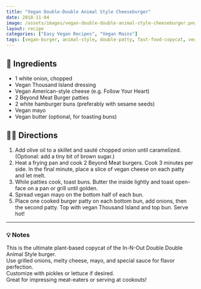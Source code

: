 ```yaml
---
title: "Vegan Double-Double Animal Style Cheeseburger"
date: 2018-11-04
image: /assets/images/vegan-double-double-animal-style-cheeseburger.png
layout: recipe
categories: ["Easy Vegan Recipes", "Vegan Mains"]
tags: [vegan-burger, animal-style, double-patty, fast-food-copycat, vegan-cheeseburger]
---
```


## 🧾 Ingredients

- 1 white onion, chopped
- Vegan Thousand Island dressing
- Vegan American-style cheese (e.g. Follow Your Heart)
- 2 Beyond Meat Burger patties
- 2 white hamburger buns (preferably with sesame seeds)
- Vegan mayo
- Vegan butter (optional, for toasting buns)

## 👩‍🍳 Directions

1. Add olive oil to a skillet and sauté chopped onion until caramelized. (Optional: add a tiny bit of brown sugar.)
2. Heat a frying pan and cook 2 Beyond Meat burgers. Cook 3 minutes per side. In the final minute, place a slice of vegan cheese on each patty and let melt.
3. While patties cook, toast buns. Butter the inside lightly and toast open-face on a pan or grill until golden.
4. Spread vegan mayo on the bottom half of each bun.
5. Place one cooked burger patty on each bottom bun, add onions, then the second patty. Top with vegan Thousand Island and top bun. Serve hot!


---

### 💡 Notes

This is the ultimate plant-based copycat of the In-N-Out Double Double Animal Style burger.  
Use grilled onions, melty cheese, mayo, and special sauce for flavor perfection.  
Customize with pickles or lettuce if desired.  
Great for impressing meat-eaters or serving at cookouts!
